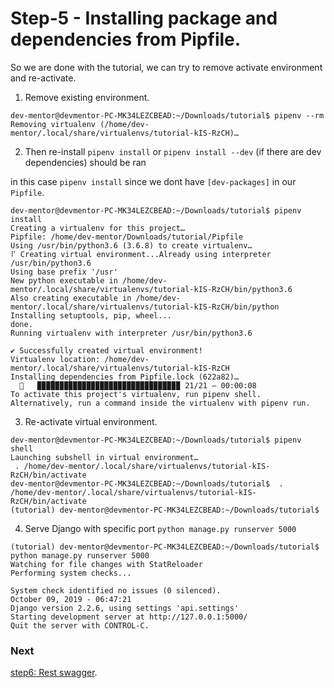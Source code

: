 # Step-5 - Installing package and dependencies from Pipfile.

So we are done with the tutorial, we can try to remove activate environment and re-activate.

1. Remove existing environment.

```
dev-mentor@devmentor-PC-MK34LEZCBEAD:~/Downloads/tutorial$ pipenv --rm
Removing virtualenv (/home/dev-mentor/.local/share/virtualenvs/tutorial-kIS-RzCH)…
```

2. Then re-install `pipenv install` or `pipenv install --dev` (if there are dev dependencies) should be ran

in this case `pipenv install` since we dont have `[dev-packages]` in our `Pipfile`.

```
dev-mentor@devmentor-PC-MK34LEZCBEAD:~/Downloads/tutorial$ pipenv install
Creating a virtualenv for this project…
Pipfile: /home/dev-mentor/Downloads/tutorial/Pipfile
Using /usr/bin/python3.6 (3.6.8) to create virtualenv…
⠏ Creating virtual environment...Already using interpreter /usr/bin/python3.6
Using base prefix '/usr'
New python executable in /home/dev-mentor/.local/share/virtualenvs/tutorial-kIS-RzCH/bin/python3.6
Also creating executable in /home/dev-mentor/.local/share/virtualenvs/tutorial-kIS-RzCH/bin/python
Installing setuptools, pip, wheel...
done.
Running virtualenv with interpreter /usr/bin/python3.6

✔ Successfully created virtual environment! 
Virtualenv location: /home/dev-mentor/.local/share/virtualenvs/tutorial-kIS-RzCH
Installing dependencies from Pipfile.lock (622a82)…
  🐍   ▉▉▉▉▉▉▉▉▉▉▉▉▉▉▉▉▉▉▉▉▉▉▉▉▉▉▉▉▉▉▉▉ 21/21 — 00:00:08
To activate this project's virtualenv, run pipenv shell.
Alternatively, run a command inside the virtualenv with pipenv run.

```

3. Re-activate virtual environment.

```
dev-mentor@devmentor-PC-MK34LEZCBEAD:~/Downloads/tutorial$ pipenv shell
Launching subshell in virtual environment…
 . /home/dev-mentor/.local/share/virtualenvs/tutorial-kIS-RzCH/bin/activate
dev-mentor@devmentor-PC-MK34LEZCBEAD:~/Downloads/tutorial$  . /home/dev-mentor/.local/share/virtualenvs/tutorial-kIS-RzCH/bin/activate
(tutorial) dev-mentor@devmentor-PC-MK34LEZCBEAD:~/Downloads/tutorial$ 
```

4. Serve Django with specific port `python manage.py runserver 5000`

```
(tutorial) dev-mentor@devmentor-PC-MK34LEZCBEAD:~/Downloads/tutorial$ python manage.py runserver 5000
Watching for file changes with StatReloader
Performing system checks...

System check identified no issues (0 silenced).
October 09, 2019 - 06:47:21
Django version 2.2.6, using settings 'api.settings'
Starting development server at http://127.0.0.1:5000/
Quit the server with CONTROL-C.
```

### Next

[step6: Rest swagger](https://github.com/boomcamp/django-restframework/tree/step6-rest-swagger).

